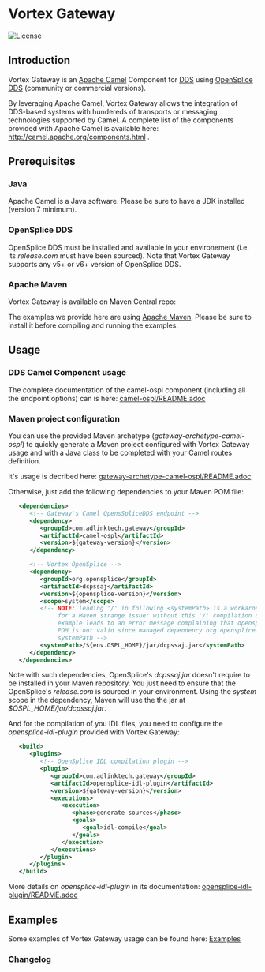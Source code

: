 
# Vortex Gateway

 [![License](https://img.shields.io/badge/License-Apache%202.0-blue.svg)](https://opensource.org/licenses/Apache-2.0)

## Introduction

 Vortex Gateway is an [Apache Camel](http://camel.apache.org/) Component for [DDS](http://portals.omg.org/dds/)
 using [OpenSplice DDS](https://github.com/ADLINK-IST/opensplice) (community or commercial versions).

 By leveraging Apache Camel, Vortex Gateway allows the integration of DDS-based systems with hundereds of
 transports or messaging technologies supported by Camel. A complete list of the components provided with Apache Camel
 is available here: http://camel.apache.org/components.html .

## Prerequisites

### Java

 Apache Camel is a Java software. Please be sure to have a JDK installed (version 7 minimum).

### OpenSplice DDS

 OpenSplice DDS must be installed and available in your environement (i.e. its *release.com* must have been sourced).
 Note that Vortex Gateway supports any v5+ or v6+ version of OpenSplice DDS.

### Apache Maven

 Vortex Gateway is available on Maven Central repo:

 The examples we provide here are using [Apache Maven](http://maven.apache.org/).
 Please be sure to install it before compiling and running the examples.


## Usage

### DDS Camel Component usage

The complete documentation of the camel-ospl component (including all the endpoint options) can is here:
[camel-ospl/README.adoc](camel-ospl/README.adoc)

### Maven project configuration

You can use the provided Maven archetype (*gateway-archetype-camel-ospl*) to quickly generate a Maven project
configured with Vortex Gateway usage and with a Java class to be completed with your Camel routes definition.

It's usage is decribed here: [gateway-archetype-camel-ospl/README.adoc](gateway-archetype-camel-ospl/README.adoc)

Otherwise, just add the following dependencies to your Maven POM file:

```XML
   <dependencies>
      <!-- Gateway's Camel OpensSpliceDDS endpoint -->
      <dependency>
         <groupId>com.adlinktech.gateway</groupId>
         <artifactId>camel-ospl</artifactId>
         <version>${gateway-version}</version>
      </dependency>

      <!-- Vortex OpenSplice -->
      <dependency>
         <groupId>org.opensplice</groupId>
         <artifactId>dcpssaj</artifactId>
         <version>${opensplice-version}</version>
         <scope>system</scope>
         <!-- NOTE: leading '/' in following <systemPath> is a workaround
              for a Maven strange issue: without this '/' compilation of an individual
              example leads to an error message complaining that opensplice-idl-plugin's
              POM is not valid since managed dependency org.opensplice.dcpssaj has a non-absolute
              systemPath -->
         <systemPath>/${env.OSPL_HOME}/jar/dcpssaj.jar</systemPath>
      </dependency>
   </dependencies>
```

Note with such dependencies, OpenSplice's *dcpssaj.jar* doesn't require to be installed in your Maven repository.
You just need to ensure that the OpenSplice's *release.com* is sourced in your environment.
Using the *system* scope in the dependency, Maven will use the the jar at *$OSPL_HOME/jar/dcpssaj.jar*.

And for the compilation of you IDL files, you need to configure the *opensplice-idl-plugin* provided with Vortex Gateway:

```XML
   <build>
      <plugins>
         <!-- OpenSplice IDL compilation plugin -->
         <plugin>
            <groupId>com.adlinktech.gateway</groupId>
            <artifactId>opensplice-idl-plugin</artifactId>
            <version>${gateway-version}</version>
            <executions>
               <execution>
                  <phase>generate-sources</phase>
                  <goals>
                     <goal>idl-compile</goal>
                  </goals>
               </execution>
            </executions>
         </plugin>
      </plugins>
   </build>
```

More details on *opensplice-idl-plugin* in its documentation: [opensplice-idl-plugin/README.adoc](opensplice-idl-plugin/README.adoc)

## Examples

Some examples of Vortex Gateway usage can be found here: [Examples](examples)


### [Changelog](CHANGELOG.md)
